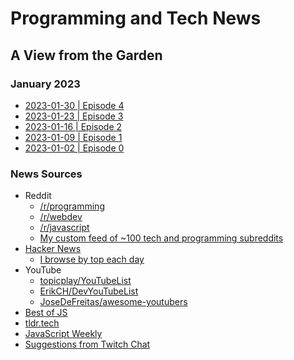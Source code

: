 # Programming and Tech News
## A View from the Garden

### January 2023

* [2023-01-30 | Episode 4](./2023-01-30.md)
* [2023-01-23 | Episode 3](./2023-01-23.md)
* [2023-01-16 | Episode 2](./2023-01-16.md)
* [2023-01-09 | Episode 1](./2023-01-09.md)
* [2023-01-02 | Episode 0](./2023-01-02.md)

### News Sources

* Reddit
  * [/r/programming](https://www.reddit.com/r/programming/)
  * [/r/webdev](https://www.reddit.com/r/webdev/)
  * [/r/javascript](https://www.reddit.com/r/javascript/)
  * [My custom feed of ~100 tech and programming subreddits](https://www.reddit.com/user/w3cj/m/stayrelevant/)
* [Hacker News](https://news.ycombinator.com/)
  * [I browse by top each day](https://news.ycombinator.com/front)
* YouTube
  * [topicplay/YouTubeList](https://github.com/topicplay/YouTubeList)
  * [ErikCH/DevYouTubeList](https://github.com/ErikCH/DevYouTubeList)
  * [JoseDeFreitas/awesome-youtubers](https://github.com/JoseDeFreitas/awesome-youtubers)
* [Best of JS](https://bestofjs.org/)
* [tldr.tech](https://tldr.tech)
* [JavaScript Weekly](https://javascriptweekly.com/)
* [Suggestions from Twitch Chat](https://twitch.tv/codinggarden)